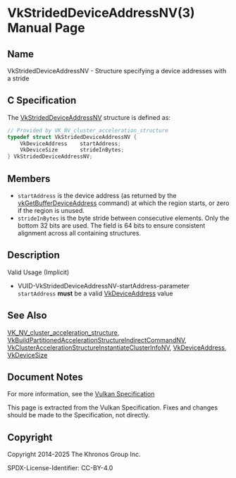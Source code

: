 # VkStridedDeviceAddressNV(3) Manual Page

## Name

VkStridedDeviceAddressNV - Structure specifying a device addresses with a stride



## [](#_c_specification)C Specification

The [VkStridedDeviceAddressNV](https://registry.khronos.org/vulkan/specs/latest/man/html/VkStridedDeviceAddressNV.html) structure is defined as:

```c++
// Provided by VK_NV_cluster_acceleration_structure
typedef struct VkStridedDeviceAddressNV {
    VkDeviceAddress    startAddress;
    VkDeviceSize       strideInBytes;
} VkStridedDeviceAddressNV;
```

## [](#_members)Members

- `startAddress` is the device address (as returned by the [vkGetBufferDeviceAddress](https://registry.khronos.org/vulkan/specs/latest/man/html/vkGetBufferDeviceAddress.html) command) at which the region starts, or zero if the region is unused.
- `strideInBytes` is the byte stride between consecutive elements. Only the bottom 32 bits are used. The field is 64 bits to ensure consistent alignment across all containing structures.

## [](#_description)Description

Valid Usage (Implicit)

- [](#VUID-VkStridedDeviceAddressNV-startAddress-parameter)VUID-VkStridedDeviceAddressNV-startAddress-parameter  
  `startAddress` **must** be a valid [VkDeviceAddress](https://registry.khronos.org/vulkan/specs/latest/man/html/VkDeviceAddress.html) value

## [](#_see_also)See Also

[VK\_NV\_cluster\_acceleration\_structure](https://registry.khronos.org/vulkan/specs/latest/man/html/VK_NV_cluster_acceleration_structure.html), [VkBuildPartitionedAccelerationStructureIndirectCommandNV](https://registry.khronos.org/vulkan/specs/latest/man/html/VkBuildPartitionedAccelerationStructureIndirectCommandNV.html), [VkClusterAccelerationStructureInstantiateClusterInfoNV](https://registry.khronos.org/vulkan/specs/latest/man/html/VkClusterAccelerationStructureInstantiateClusterInfoNV.html), [VkDeviceAddress](https://registry.khronos.org/vulkan/specs/latest/man/html/VkDeviceAddress.html), [VkDeviceSize](https://registry.khronos.org/vulkan/specs/latest/man/html/VkDeviceSize.html)

## [](#_document_notes)Document Notes

For more information, see the [Vulkan Specification](https://registry.khronos.org/vulkan/specs/latest/html/vkspec.html#VkStridedDeviceAddressNV)

This page is extracted from the Vulkan Specification. Fixes and changes should be made to the Specification, not directly.

## [](#_copyright)Copyright

Copyright 2014-2025 The Khronos Group Inc.

SPDX-License-Identifier: CC-BY-4.0